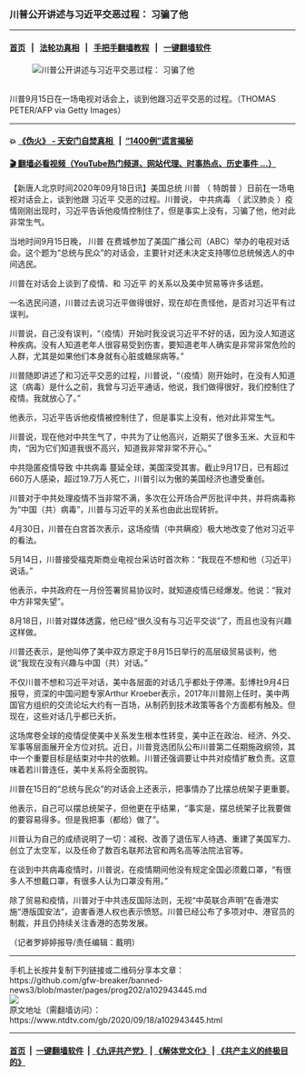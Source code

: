 ### 川普公开讲述与习近平交恶过程： 习骗了他
------------------------

#### [首页](https://github.com/gfw-breaker/banned-news3/blob/master/README.md) &nbsp;&nbsp;|&nbsp;&nbsp; [法轮功真相](https://github.com/begood0513/basic/blob/master/README.md)  &nbsp;&nbsp;|&nbsp;&nbsp; [手把手翻墙教程](https://github.com/gfw-breaker/guides/wiki)  &nbsp;&nbsp;|&nbsp;&nbsp; [一键翻墙软件](https://github.com/gfw-breaker/nogfw/blob/master/README.md)  



<div><div class="featured_image">
 <figure>
  <img alt="川普公开讲述与习近平交恶过程： 习骗了他" src="https://i.ntdtv.com/assets/uploads/2020/09/GettyImages-872013572-800x450-1-800x450.jpg"/>
 </figure><br/>
 <span class="caption">
  川普9月15日在一场电视对话会上，谈到他跟习近平交恶的过程。（THOMAS PETER/AFP via Getty Images）
 </span>
</div>
</div><hr/>

#### 💥 [《伪火》 - 天安门自焚真相 ](http://158.247.195.190:10000/videos/blog/weihuo.html)&nbsp; |&nbsp; [“1400例”谎言揭秘  ](http://158.247.195.190:10000/videos/blog/jiexi1400.html)

#### [ 🎬  翻墙必看视频（YouTube热门频道、网站代理、时事热点、历史事件 ...）](https://github.com/gfw-breaker/links/blob/master/banned.md)

<div><div class="post_content" itemprop="articleBody">
 <p>
  【新唐人北京时间2020年09月18日讯】美国总统
  <ok href="https://www.ntdtv.com/gb/川普.htm">
   川普
  </ok>
  （
  <ok href="https://www.ntdtv.com/gb/特朗普.htm">
   特朗普
  </ok>
  ）日前在一场电视对话会上，谈到他跟
  <ok href="https://www.ntdtv.com/gb/习近平.htm">
   习近平
  </ok>
  交恶的过程。川普说，
  <ok href="https://www.ntdtv.com/gb/中共病毒.htm">
   中共病毒
  </ok>
  （
  <ok href="https://www.ntdtv.com/gb/武汉肺炎.htm">
   武汉肺炎
  </ok>
  ）疫情刚刚出现时，习近平告诉他疫情控制住了，但是事实上没有，习骗了他，他对此非常生气。
 </p>
 <p>
  当地时间9月15日晚，
  <ok href="https://www.ntdtv.com/gb/川普.htm">
   川普
  </ok>
  在费城参加了美国广播公司（ABC）举办的电视对话会。这个题为“总统与民众”的对话会，主要针对还未决定支持哪位总统候选人的中间选民。
 </p>
 <p>
  川普在对话会上谈到了疫情、和
  <ok href="https://www.ntdtv.com/gb/习近平.htm">
   习近平
  </ok>
  的关系以及美中贸易等许多话题。
 </p>
 <p>
  一名选民问道，川普过去说习近平做得很好，现在却在责怪他，是否对习近平有过误判。
 </p>
 <p>
  川普说，自己没有误判，“（疫情）开始时我没说习近平不好的话，因为没人知道这种疾病。没有人知道老年人很容易受到伤害，要知道老年人确实是非常非常危险的人群，尤其是如果他们本身就有心脏或糖尿病等。”
 </p>
 <p>
  川普随即讲述了和习近平交恶的过程，川普说，“（疫情）刚开始时，在没有人知道这（病毒）是什么之前，我曾与习近平通话，他说，我们做得很好，我们控制住了疫情。我就放心了。”
 </p>
 <p>
  他表示，习近平告诉他疫情被控制住了，但是事实上没有，他对此非常生气。
 </p>
 <p>
  川普说，现在他对中共生气了，中共为了让他高兴，近期买了很多玉米、大豆和牛肉，“因为它们知道我很不高兴，知道我非常非常不开心。”
  <div class="video_fit_container">
  </div>
 </p>
 <p>
  中共隐匿疫情导致
  <ok href="https://www.ntdtv.com/gb/中共病毒.htm">
   中共病毒
  </ok>
  蔓延全球，美国深受其害。截止9月17日，已有超过660万人感染，超过19.7万人死亡，川普引以为傲的美国经济也遭受重创。
 </p>
 <p>
  川普对于中共处理疫情不当非常不满，多次在公开场合严厉批评中共，并将病毒称为“中国（共）病毒”，川普与习近平的关系也由此出现转折。
 </p>
 <p>
  4月30日，川普在白宫首次表示，这场疫情（中共瞒疫）极大地改变了他对习近平的看法。
 </p>
 <p>
  5月14日，川普接受福克斯商业电视台采访时首次称：“我现在不想和他（习近平）说话。”
 </p>
 <p>
  他表示，中共政府在一月份签署贸易协议时，就知道疫情已经爆发。他说：“我对中方非常失望”。
 </p>
 <p>
  8月18日，川普对媒体透露，他已经“很久没有与习近平交谈”了，而且也没有兴趣这样做。
 </p>
 <p>
  川普还表示，是他叫停了美中双方原定于8月15日举行的高层级贸易谈判，他说“我现在没有兴趣与中国（共）对话。”
 </p>
 <p>
  不仅川普不想和习近平对话，美中各层面的对话几乎都处于停滞。彭博社9月4日报导，资深的中国问题专家Arthur Kroeber表示，2017年川普刚上任时，美中两国官方组织的交流论坛大约有一百场，从制药到技术政策等各个方面都有触及。但现在，这些对话几乎都已夭折。
 </p>
 <p>
  这场席卷全球的疫情促使美中关系发生根本性转变，美中正在政治、经济、外交、军事等层面展开全方位对抗。近日，川普竞选团队公布川普第二任期施政纲领，其中一个重要目标是结束对中共的依赖。川普还强调要让中共对疫情扩散负责。这意味着若川普连任，美中关系将全面脱钩。
 </p>
 <p>
  川普在15日的“总统与民众”的对话会上还表示，把事情办了比摆总统架子更重要。
 </p>
 <p>
  他表示，自己可以摆总统架子，但他更在乎结果，“事实是，摆总统架子比我要做的要容易得多。但是我把事（都给）做了”。
 </p>
 <p>
  川普认为自己的成绩说明了一切：减税、改善了退伍军人待遇、重建了美国军力、创立了太空军，以及任命了数百名联邦法官和两名高等法院法官等。
 </p>
 <p>
  在谈到中共病毒疫情时，川普说，在疫情期间他没有规定全国必须戴口罩，“有很多人不想戴口罩，有很多人认为口罩没有用。”
 </p>
 <p>
  除了贸易和疫情，川普对于中共违反国际法则，无视“中英联合声明”在香港实施“港版国安法”，迫害香港人权也表示愤怒。川普已经公布了多项对中、港官员的制裁，并且仍持续关注香港的态势发展。
 </p>
 <p>
  （记者罗婷婷报导/责任编辑：戴明）
 </p>
 <div class="single_ad">
 </div>
</div>
</div>
<hr/>
手机上长按并复制下列链接或二维码分享本文章：<br/>
https://github.com/gfw-breaker/banned-news3/blob/master/pages/prog202/a102943445.md <br/>
<a href='https://github.com/gfw-breaker/banned-news3/blob/master/pages/prog202/a102943445.md'><img src='https://github.com/gfw-breaker/banned-news3/blob/master/pages/prog202/a102943445.md.png'/></a> <br/>
原文地址（需翻墙访问）：https://www.ntdtv.com/gb/2020/09/18/a102943445.html


------------------------
#### [首页](https://github.com/gfw-breaker/banned-news3/blob/master/README.md) &nbsp;|&nbsp; [一键翻墙软件](https://github.com/gfw-breaker/nogfw/blob/master/README.md) &nbsp;| [《九评共产党》](https://github.com/gfw-breaker/9ping.md/blob/master/README.md#九评之一评共产党是什么) | [《解体党文化》](https://github.com/gfw-breaker/jtdwh.md/blob/master/README.md) | [《共产主义的终极目的》](https://github.com/gfw-breaker/gczydzjmd.md/blob/master/README.md)


<img src='http://gfw-breaker.win/banned-news3/pages/prog202/a102943445.md' width='0px' height='0px'/>